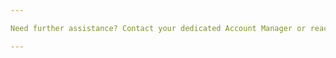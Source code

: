 ```yaml
---

Need further assistance? Contact your dedicated Account Manager or reach our [support team via email](mailto:support@121.global).

---
```

